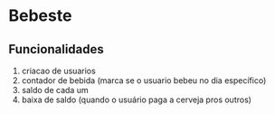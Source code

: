 # Bebeste

## Funcionalidades

1) criacao de usuarios
2) contador de bebida (marca se o usuario bebeu no dia específico)
3) saldo de cada um
4) baixa de saldo (quando o usuário paga a cerveja pros outros)